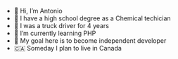 - 👋 Hi, I’m Antonio
- 🔬 I have a high school degree as a Chemical techician
- 🚛 I was a truck driver for 4 years
- 🌱 I’m currently learning PHP
- 🏺 My goal here is to become independent developer
- 🇨🇦 Someday I plan to live in Canada 

<!---
antoniohoff/antoniohoff is a ✨ special ✨ repository because its `README.md` (this file) appears on your GitHub profile.
You can click the Preview link to take a look at your changes.
--->
